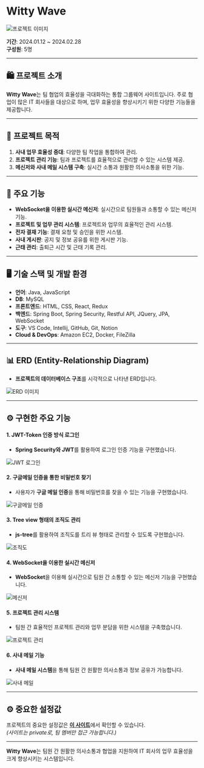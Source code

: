 # Witty Wave
![프로젝트 이미지](https://github.com/user-attachments/assets/292acac4-ec13-4b05-87ef-acde2849eec2)

**기간**: 2024.01.12 ~ 2024.02.28  
**구성원**: 5명  

---

## 🛍️ 프로젝트 소개
**Witty Wave**는 팀 협업의 효율성을 극대화하는 통합 그룹웨어 사이트입니다. 주로 협업이 많은 IT 회사들을 대상으로 하며, 업무 효율성을 향상시키기 위한 다양한 기능들을 제공합니다.

---

## 🎯 프로젝트 목적
1. **사내 업무 효율성 증대**: 다양한 팀 작업을 통합하여 관리.
2. **프로젝트 관리 기능**: 팀과 프로젝트를 효율적으로 관리할 수 있는 시스템 제공.
3. **메신저와 사내 메일 시스템 구축**: 실시간 소통과 원활한 의사소통을 위한 기능.

---

## 🔑 주요 기능
- **WebSocket을 이용한 실시간 메신저**: 실시간으로 팀원들과 소통할 수 있는 메신저 기능.
- **프로젝트 및 업무 관리 시스템**: 프로젝트와 업무의 효율적인 관리 시스템.
- **전자 결재 기능**: 결재 요청 및 승인을 위한 시스템.
- **사내 게시판**: 공지 및 정보 공유를 위한 게시판 기능.
- **근태 관리**: 출퇴근 시간 및 근태 기록 관리.

---

## 🖥️ 기술 스택 및 개발 환경
- **언어**: Java, JavaScript
- **DB**: MySQL
- **프론트엔드**: HTML, CSS, React, Redux
- **백엔드**: Spring Boot, Spring Security, Restful API, JQuery, JPA, WebSocket
- **도구**: VS Code, Intellij, GitHub, Git, Notion
- **Cloud & DevOps**: Amazon EC2, Docker, FileZilla

---

## 📊 ERD (Entity-Relationship Diagram)
- **프로젝트의 데이터베이스 구조**를 시각적으로 나타낸 ERD입니다.

![ERD 이미지](https://github.com/user-attachments/assets/b7e344e3-9737-4afc-a449-759adf35b3bd)

---

## ⚙️ 구현한 주요 기능

#### 1. **JWT-Token 인증 방식 로그인**
- **Spring Security와 JWT**를 활용하여 로그인 인증 기능을 구현했습니다.

![JWT 로그인](https://github.com/user-attachments/assets/3d74088a-7f62-4a5a-b3e0-5720ebc1b7a8)

#### 2. **구글메일 인증을 통한 비밀번호 찾기**
- 사용자가 **구글 메일 인증**을 통해 비밀번호를 찾을 수 있는 기능을 구현했습니다.

![구글메일 인증](https://github.com/user-attachments/assets/302a021a-996e-42b0-af7d-061ca867549e)

#### 3. **Tree view 형태의 조직도 관리**
- **js-tree**를 활용하여 조직도를 트리 뷰 형태로 관리할 수 있도록 구현했습니다.

![조직도](https://github.com/user-attachments/assets/1dba6869-af02-42b4-a258-a3675c79e10e)

#### 4. **WebSocket을 이용한 실시간 메신저**
- **WebSocket**을 이용해 실시간으로 팀원 간 소통할 수 있는 메신저 기능을 구현했습니다.

![메신저](https://github.com/user-attachments/assets/1bff2589-9381-4551-bbbe-423abfdc3500)

#### 5. **프로젝트 관리 시스템**
- 팀원 간 효율적인 프로젝트 관리와 업무 분담을 위한 시스템을 구축했습니다.

![프로젝트 관리](https://github.com/user-attachments/assets/166b8452-13a7-48f8-9bdf-f896e5ece66f)

#### 6. **사내 메일 기능**
- **사내 메일 시스템**을 통해 팀원 간 원활한 의사소통과 정보 공유가 가능합니다.

![사내 메일](https://github.com/user-attachments/assets/ee7eb237-d076-4314-b9ff-ef44aed08d4d)

---

## ⚙️ 중요한 설정값
프로젝트의 중요한 설정값은 [**이 사이트**](https://github.com/Witty-Puppy/Backend-settings)에서 확인할 수 있습니다.  
*(사이트는 private로, 팀 멤버만 접근 가능합니다.)*

---

**Witty Wave**는 팀원 간 원활한 의사소통과 협업을 지원하여 IT 회사의 업무 효율성을 크게 향상시키는 시스템입니다.
